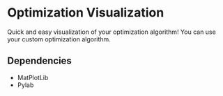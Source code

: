 # Optimization Visualization

Quick and easy visualization of your optimization algorithm! You can use your custom optimization algorithm.

## Dependencies
- MatPlotLib
- Pylab
